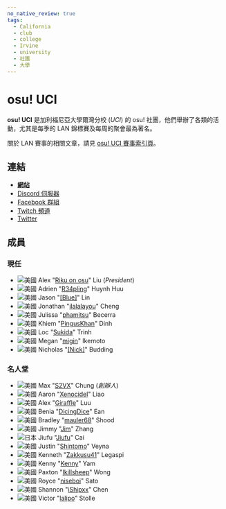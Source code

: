 ```yaml
---
no_native_review: true
tags:
  - California
  - club
  - college
  - Irvine
  - university
  - 社團
  - 大學
---
```


# osu! UCI

**osu! UCI** 是加利福尼亞大學爾灣分校 (*UCI*) 的 osu! 社團，他們舉辦了各類的活動，尤其是每季的 LAN 錦標賽及每周的聚會最為著名。

關於 LAN 賽事的相關文章，請見 [osu! UCI 賽事索引頁](/wiki/Tournaments/osu!_UCI)。

## 連結

- **[網站](http://www.osuuci.com)**
- [Discord 伺服器](https://discord.gg/qbZddFV)
- [Facebook 群組](https://www.facebook.com/groups/osuuci/)
- [Twitch 頻道](https://www.twitch.tv/osuuci)
- [Twitter](https://twitter.com/osuUCI)

## 成員

### 現任

- ![][flag_US] Alex "[Riku on osu](https://osu.ppy.sh/users/3071659)" Liu (*President*)
- ![][flag_US] Adrien "[R34pling](https://osu.ppy.sh/users/7662172)" Huynh Huu
- ![][flag_US] Jason "[[Blue]](https://osu.ppy.sh/users/13192092)" Lin
- ![][flag_US] Jonathan "[ilalalayou](https://osu.ppy.sh/users/3144766)" Cheng
- ![][flag_US] Julissa "[phamitsu](https://osu.ppy.sh/users/13045418)" Becerra
- ![][flag_US] Khiem "[PingusKhan](https://osu.ppy.sh/users/9648050)" Dinh
- ![][flag_US] Loc "[Sukida](https://osu.ppy.sh/users/4097867)" Trinh
- ![][flag_US] Megan "[migin](https://osu.ppy.sh/users/11118735)" Ikemoto
- ![][flag_US] Nicholas "[[Nick]](https://osu.ppy.sh/users/9726582)" Budding

### 名人堂

- ![][flag_US] Max "[S2VX](https://osu.ppy.sh/users/1472763)" Chung (*創辦人*)
- ![][flag_US] Aaron "[Xenocidel](https://osu.ppy.sh/users/2913126)" Liao
- ![][flag_US] Alex "[Giraffle](https://osu.ppy.sh/users/5344769)" Luu
- ![][flag_US] Benia "[DicingDice](https://osu.ppy.sh/users/9646200)" Ean
- ![][flag_US] Bradley "[mauler68](https://osu.ppy.sh/users/4387850)" Shood
- ![][flag_US] Jimmy "[Jim](https://osu.ppy.sh/users/2893182)" Zhang
- ![][flag_JP] Jiufu "[Jiufu](https://osu.ppy.sh/users/6342891)" Cai
- ![][flag_US] Justin "[Shintomo](https://osu.ppy.sh/users/3148807)" Veyna
- ![][flag_US] Kenneth "[Zakkusu41](https://osu.ppy.sh/users/4636760)" Legaspi
- ![][flag_US] Kenny "[Kenny](https://osu.ppy.sh/users/1225459)" Yam
- ![][flag_US] Paxton "[Ikillsheep](https://osu.ppy.sh/users/5105173)" Wong
- ![][flag_US] Royce "[niseboi](https://osu.ppy.sh/users/2747929)" Sato
- ![][flag_US] Shannon "[iShipxx](https://osu.ppy.sh/users/7546335)" Chen
- ![][flag_US] Victor "[lalipo](https://osu.ppy.sh/users/2584801)" Stolle

[flag_JP]: /wiki/shared/flag/JP.gif "日本"
[flag_US]: /wiki/shared/flag/US.gif "美國"
